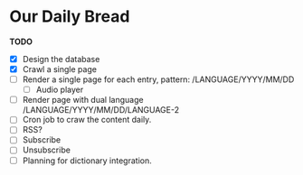 Our Daily Bread
====

**TODO**

- [x] Design the database
- [x] Crawl a single page
- [ ] Render a single page for each entry, pattern: /LANGUAGE/YYYY/MM/DD
    - [ ] Audio player
- [ ] Render page with dual language /LANGUAGE/YYYY/MM/DD/LANGUAGE-2
- [ ] Cron job to craw the content daily.
- [ ] RSS?
- [ ] Subscribe
- [ ] Unsubscribe
- [ ] Planning for dictionary integration.
